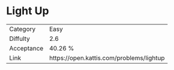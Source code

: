 # Light Up

<table>
    <tr>
        <td>Category</td>
        <td>Easy</td>
    </tr>
    <tr>
        <td>Diffulty</td>
        <td>2.6</td>
    </tr>
    <tr>
        <td>Acceptance</td>
        <td>40.26 %</td>
    </tr>
    <tr>
        <td>Link</td>
        <td>https://open.kattis.com/problems/lightup</td>
    </tr>
</table>